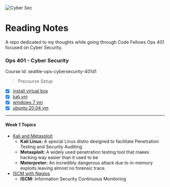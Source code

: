 ![Cyber Sec](https://images.techhive.com/images/article/2014/12/password-protection-100536243-orig.jpg)
# Reading Notes

A repo dedicated to my thoughts while going through Code Fellows Ops 401 focused on Cyber Security.

### Ops 401 - Cyber Security 
Course Id: seattle-ops-cybersecurity-401d1

> Precourse Setup
- [x]  [install virtual box](https://www.virtualbox.org/)
- [x]  [kali vm](https://www.offensive-security.com/kali-linux-vm-vmware-virtualbox-image-download/#1572305786534-030ce714-cc3b)
- [x]  [windows 7 vm](https://developer.microsoft.com/en-us/microsoft-edge/tools/vms/)
- [x]  [ubuntu 20.04 vm](https://www.linuxvmimages.com/images/ubuntu-2004/)

---

#### Week 1 Topics
- [Kali and Metasploit](./ops-401/01.md)  
    - **Kali Linux:** A special Linux distro designed to facilitate Penetration Testing and Security Auditing. 
    - **Metasploit:** A widely used penetration testing tool that makes hacking way easier than it used to be
    - **Meterpreter:** An incredibly dangerous attack due to in-memory exploits leaving almost no forensic trace.
- [ISCM with Nagios](./ops-401/02.md)
    - **ISCM:** Information Security Continuous Monitoring

<!--

[Security Auditing with CSET](./ops-401/03.md)
[Identity and Access Management](./ops-401/04.md)
[Data file encryption](./ops-401/05.md)
[Protecting Data at Rest](./ops-401/06.md)
[Data Loss Prevention](./ops-401/07.md)
[Public Key Infrastructure (PKI)](./ops-401/08.md)
[Network Packet Analysis](./ops-401/09.md)
[Intrusion Detection](./ops-401/10.md)
[Cloud Architecture Security](./ops-401/11.md)
[Cloud Network Traffic](./ops-401/12.md)
[Threat Analysis, Cyber Kill-Chain](./ops-401/13.md)
[Using MITRE](./ops-401/14.md)
[Web Application Threat Modeling](./ops-401/15.md)
[STRIDE Security Threat Model](./ops-401/16.md)
[Splunk SIEM](./ops-401/17.md)
[Threat Hunting with ELK Stack](./ops-401/18.md)
[Cloud Incident Response](./ops-401/18.md)
[Forensics](./ops-401/20.md)
[Python in Cybersecurity](./ops-401/20.md)
[XSS, SQL Injection](./ops-401/20.md)
[Malware Analysis](./ops-401/20.md)
[Powershell in Cybersecurity](./ops-401/20.md)
[OWASP BWA](./ops-401/20.md)
[Exploiting Web App](./ops-401/20.md)
[Vulnerability Scanning](./ops-401/20.md)
[Social Engineering](./ops-401/20.md)
[Reconnaissance](./ops-401/20.md)
[Sniffing and Evasion](./ops-401/20.md)
[Exploitation with Metasploit](./ops-401/20.md)


-->    
  
